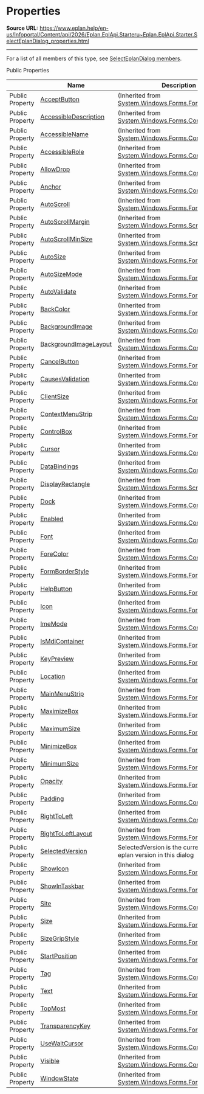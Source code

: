# Properties

**Source URL:** https://www.eplan.help/en-us/Infoportal/Content/api/2026/Eplan.EplApi.Starteru~Eplan.EplApi.Starter.SelectEplanDialog_properties.html

---

For a list of all members of this type, see [SelectEplanDialog members](Eplan.EplApi.Starteru~Eplan.EplApi.Starter.SelectEplanDialog_members.html).

Public Properties

|  | Name | Description |
| --- | --- | --- |
| Public Property | [AcceptButton](#) | (Inherited from [System.Windows.Forms.Form](#)) |
| Public Property | [AccessibleDescription](#) | (Inherited from [System.Windows.Forms.Control](#)) |
| Public Property | [AccessibleName](#) | (Inherited from [System.Windows.Forms.Control](#)) |
| Public Property | [AccessibleRole](#) | (Inherited from [System.Windows.Forms.Control](#)) |
| Public Property | [AllowDrop](#) | (Inherited from [System.Windows.Forms.Control](#)) |
| Public Property | [Anchor](#) | (Inherited from [System.Windows.Forms.Control](#)) |
| Public Property | [AutoScroll](#) | (Inherited from [System.Windows.Forms.Form](#)) |
| Public Property | [AutoScrollMargin](#) | (Inherited from [System.Windows.Forms.ScrollableControl](#)) |
| Public Property | [AutoScrollMinSize](#) | (Inherited from [System.Windows.Forms.ScrollableControl](#)) |
| Public Property | [AutoSize](#) | (Inherited from [System.Windows.Forms.Form](#)) |
| Public Property | [AutoSizeMode](#) | (Inherited from [System.Windows.Forms.Form](#)) |
| Public Property | [AutoValidate](#) | (Inherited from [System.Windows.Forms.Form](#)) |
| Public Property | [BackColor](#) | (Inherited from [System.Windows.Forms.Form](#)) |
| Public Property | [BackgroundImage](#) | (Inherited from [System.Windows.Forms.Control](#)) |
| Public Property | [BackgroundImageLayout](#) | (Inherited from [System.Windows.Forms.Control](#)) |
| Public Property | [CancelButton](#) | (Inherited from [System.Windows.Forms.Form](#)) |
| Public Property | [CausesValidation](#) | (Inherited from [System.Windows.Forms.Control](#)) |
| Public Property | [ClientSize](#) | (Inherited from [System.Windows.Forms.Form](#)) |
| Public Property | [ContextMenuStrip](#) | (Inherited from [System.Windows.Forms.Control](#)) |
| Public Property | [ControlBox](#) | (Inherited from [System.Windows.Forms.Form](#)) |
| Public Property | [Cursor](#) | (Inherited from [System.Windows.Forms.Control](#)) |
| Public Property | [DataBindings](#) | (Inherited from [System.Windows.Forms.Control](#)) |
| Public Property | [DisplayRectangle](#) | (Inherited from [System.Windows.Forms.ScrollableControl](#)) |
| Public Property | [Dock](#) | (Inherited from [System.Windows.Forms.Control](#)) |
| Public Property | [Enabled](#) | (Inherited from [System.Windows.Forms.Control](#)) |
| Public Property | [Font](#) | (Inherited from [System.Windows.Forms.Control](#)) |
| Public Property | [ForeColor](#) | (Inherited from [System.Windows.Forms.Control](#)) |
| Public Property | [FormBorderStyle](#) | (Inherited from [System.Windows.Forms.Form](#)) |
| Public Property | [HelpButton](#) | (Inherited from [System.Windows.Forms.Form](#)) |
| Public Property | [Icon](#) | (Inherited from [System.Windows.Forms.Form](#)) |
| Public Property | [ImeMode](#) | (Inherited from [System.Windows.Forms.Control](#)) |
| Public Property | [IsMdiContainer](#) | (Inherited from [System.Windows.Forms.Form](#)) |
| Public Property | [KeyPreview](#) | (Inherited from [System.Windows.Forms.Form](#)) |
| Public Property | [Location](#) | (Inherited from [System.Windows.Forms.Form](#)) |
| Public Property | [MainMenuStrip](#) | (Inherited from [System.Windows.Forms.Form](#)) |
| Public Property | [MaximizeBox](#) | (Inherited from [System.Windows.Forms.Form](#)) |
| Public Property | [MaximumSize](#) | (Inherited from [System.Windows.Forms.Form](#)) |
| Public Property | [MinimizeBox](#) | (Inherited from [System.Windows.Forms.Form](#)) |
| Public Property | [MinimumSize](#) | (Inherited from [System.Windows.Forms.Form](#)) |
| Public Property | [Opacity](#) | (Inherited from [System.Windows.Forms.Form](#)) |
| Public Property | [Padding](#) | (Inherited from [System.Windows.Forms.Control](#)) |
| Public Property | [RightToLeft](#) | (Inherited from [System.Windows.Forms.Control](#)) |
| Public Property | [RightToLeftLayout](#) | (Inherited from [System.Windows.Forms.Form](#)) |
| Public Property | [SelectedVersion](Eplan.EplApi.Starteru~Eplan.EplApi.Starter.SelectEplanDialog~SelectedVersion.html) | SelectedVersion is the currently selected eplan version in this dialog |
| Public Property | [ShowIcon](#) | (Inherited from [System.Windows.Forms.Form](#)) |
| Public Property | [ShowInTaskbar](#) | (Inherited from [System.Windows.Forms.Form](#)) |
| Public Property | [Site](#) | (Inherited from [System.Windows.Forms.Control](#)) |
| Public Property | [Size](#) | (Inherited from [System.Windows.Forms.Form](#)) |
| Public Property | [SizeGripStyle](#) | (Inherited from [System.Windows.Forms.Form](#)) |
| Public Property | [StartPosition](#) | (Inherited from [System.Windows.Forms.Form](#)) |
| Public Property | [Tag](#) | (Inherited from [System.Windows.Forms.Control](#)) |
| Public Property | [Text](#) | (Inherited from [System.Windows.Forms.Form](#)) |
| Public Property | [TopMost](#) | (Inherited from [System.Windows.Forms.Form](#)) |
| Public Property | [TransparencyKey](#) | (Inherited from [System.Windows.Forms.Form](#)) |
| Public Property | [UseWaitCursor](#) | (Inherited from [System.Windows.Forms.Control](#)) |
| Public Property | [Visible](#) | (Inherited from [System.Windows.Forms.Control](#)) |
| Public Property | [WindowState](#) | (Inherited from [System.Windows.Forms.Form](#)) |


